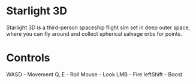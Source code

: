 # Starlight 3D
Starlight 3D is a third-person spaceship flight sim set in deep outer space, where you can fly around and collect spherical salvage orbs for points.

# Controls

WASD - Movement
Q, E - Roll
Mouse - Look
LMB - Fire
leftShift - Boost

